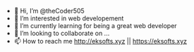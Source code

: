 - 👋 Hi, I’m @theCoder505
- 👀 I’m interested in web developement
- 🌱 I’m currently learning for being a great web developer
- 💞️ I’m looking to collaborate on ...
- 📫 How to reach me http://eksofts.xyz || https://eksofts.xyz

<!---
theCoder505/theCoder505 is a ✨ special ✨ repository because its `README.md` (this file) appears on your GitHub profile.
You can click the Preview link to take a look at your changes.
--->
